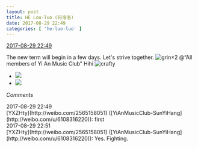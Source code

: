 ```yaml
---
layout: post
title: HE Lou-luo (何洛洛)
date: 2017-08-29 22:49
categories: [ 'he-luo-luo' ]
---
```


<div class="weibo-info">
  <a href="http://weibo.com/6117570574/Fjogkar0c">2017-08-29 22:49</a>
</div>

The new term will begin in a few days. Let's strive together. ![grin](http://img.t.sinajs.cn/t4/appstyle/expression/ext/normal/50/pcmoren_huaixiao_org.png)×2 @“All members of Yi An Music Club” Hihi ![crafty](http://img.t.sinajs.cn/t4/appstyle/expression/ext/normal/6d/yx_org.gif)

<!-- more -->

<ul class="weibo-pic-list-1">
  <li class="weibo-pic">
    <a href="http://wx4.sinaimg.cn/mw690/006G0Hz8gy1fj0yzx6auij31491zku0x.jpg"><img src="//wx4.sinaimg.cn/thumb150/006G0Hz8gy1fj0yzx6auij31491zku0x.jpg" /></a>
  </li>
  <li class="weibo-pic">
    <a href="http://wx1.sinaimg.cn/mw690/006G0Hz8gy1fj0yzpyybmj31491zk4qq.jpg"><img src="//wx1.sinaimg.cn/thumb150/006G0Hz8gy1fj0yzpyybmj31491zk4qq.jpg" /></a>
  </li>
</ul>

*Comments*

<div class="weibo-info">2017-08-29 22:49</div>
[YXZHty](http://weibo.com/2565158051) ([YiAnMusicClub-SunYiHang](http://weibo.com/u/6108316220)): first

<div class="weibo-info">2017-08-29 22:51</div>
[YXZHty](http://weibo.com/2565158051) ([YiAnMusicClub-SunYiHang](http://weibo.com/u/6108316220)): Yes. Fighting.
